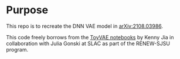 # Purpose
This repo is to recreate the DNN VAE model in [arXiv:2108.03986](https://arxiv.org/abs/2108.03986).

This code freely borrows from the [ToyVAE notebooks](https://github.com/Kenny-Jia/ToyVAE/tree/GAN-dev/software_dev/Notebooks) by Kenny Jia in collaboration with Julia Gonski at SLAC as part of the RENEW-SJSU program.
